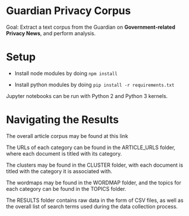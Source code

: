 # Guardian Privacy Corpus

Goal: Extract a text corpus from the Guardian on **Government-related Privacy News**, and perform analysis. 

# Setup 

* Install node modules by doing ``npm install``

* Install python modules by doing ``pip install -r requirements.txt``

Jupyter notebooks can be run with Python 2 and Python 3 kernels. 

# Navigating the Results 

The overall article corpus may be found at this link []() 

The URLs of each category can be found in the ARTICLE_URLS folder, where each document is titled with its category. 

The clusters may be found in the CLUSTER folder, with each document is titled with the category it is associated with. 

The wordmaps may be found in the WORDMAP folder, and the topics for each category can be found in the TOPICS folder. 

The RESULTS folder contains raw data in the form of CSV files, as well as the overall list of search terms used during the data collection process. 